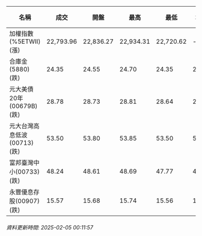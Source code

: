 | 名稱 | 成交 | 開盤 | 最高 | 最低 | 均價 | 成交金額(億) | 昨收 | 漲跌幅 | 漲跌 | 總量 | 昨量 | 振幅 |
| -------- | -------- | -------- | -------- |-------- | -------- | -------- |-------- |-------- |-------- | -------- | -------- |-------- |
|加權指數(%5ETWII) (漲)|22,793.96|22,836.27|22,934.31|22,720.62|-|4,095.97|22,694.71|0.44%|99.25|6,879,328|0|0.94%|
|合庫金(5880) (跌)|24.35|24.55|24.70|24.35|24.46|2.81|24.55|0.81%|0.20|11,495|17,238|1.43%|
|元大美債20年(00679B) (跌)|28.78|28.73|28.81|28.64|28.71|12.33|29.06|0.96%|0.28|42,939|134,027|0.58%|
|元大台灣高息低波(00713) (跌)|53.50|53.80|53.85|53.50|53.70|5.18|53.60|0.19%|0.10|9,640|15,078|0.65%|
|富邦臺灣中小(00733) (跌)|48.24|48.61|48.69|47.77|48.38|1.04|48.50|0.54%|0.26|2,151|5,221|1.90%|
|永豐優息存股(00907) (跌)|15.57|15.68|15.74|15.56|15.65|0.419|15.67|0.64%|0.10|2,675|3,033|1.15%|
###### 資料更新時間: 2025-02-05 00:11:57